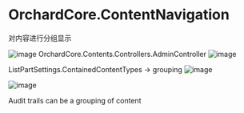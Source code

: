 # OrchardCore.ContentNavigation
对内容进行分组显示


![image](https://user-images.githubusercontent.com/16968103/136872775-b00704ae-828c-49c4-888a-b51620f55b0e.png)
OrchardCore.Contents.Controllers.AdminController
![image](https://user-images.githubusercontent.com/16968103/136872791-7b25a370-877a-40db-b2db-fdc4f075d640.png)

ListPartSettings.ContainedContentTypes -> grouping
![image](https://user-images.githubusercontent.com/16968103/136872804-8f5a8546-62b0-446b-bba3-498b864be025.png)

![image](https://user-images.githubusercontent.com/16968103/136872815-b23ff2a1-5df1-49de-b65d-39a28633012a.png)

Audit trails can be a grouping of content
